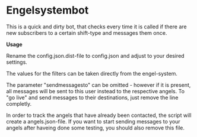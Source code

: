 Engelsystembot
==============

This is a quick and dirty bot, that checks every time it is called if there are new subscribers to a certain shift-type and messages them once.

**Usage**

Rename the config.json.dist-file to config.json and adjust to your desired settings.

The values for the filters can be taken directly from the engel-system.

The parameter "sendmessagesto" can be omitted - however if it is present, all messages will be sent to this user instead to the respective angels. To "go live" and send messages to their destinations, just remove the line completly.

In order to track the angels that have already been contacted, the script will create a angels.json-file. If you want to start sending messages to your angels after haveing done some testing, you should also remove this file.
